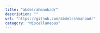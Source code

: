 ```yaml
---
title: "abdelrahmanbadr"
description: ""
url: "https://github.com/abdelrahmanbadr"
category: "Miscellaneous"
---
```


